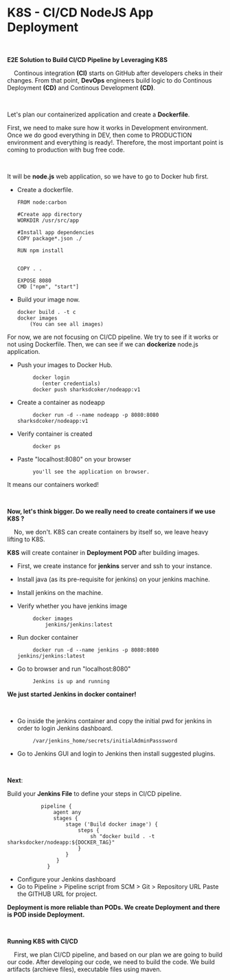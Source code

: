 # K8S - CI/CD NodeJS App Deployment

<br />

**E2E Solution to Build CI/CD Pipeline by Leveraging K8S**

&nbsp; &nbsp; Continous integration **(CI)** starts on GitHub after developers cheks in their changes. From that point, **DevOps** engineers build logic to do 
Continous Deployment **(CD)** and Continous Development **(CD)**.

<br />

Let's plan our containerized application and create a **Dockerfile**.

First, we need to make sure how it works in Development environment. Once we do good everything in DEV, then come to PRODUCTION environment and 
everything is ready!. Therefore, the most important point is coming to production with bug free code.

<br />

It will be **node.js** web application, so we have to go to Docker hub first.

   -  Create a dockerfile.

          FROM node:carbon

          #Create app directory 
          WORKDIR /usr/src/app 

          #Install app dependencies
          COPY package*.json ./

          RUN npm install 


          COPY . . 

          EXPOSE 8080 
          CMD ["npm", "start"]
          
   -  Build your image now.

          docker build . -t c
          docker images
              (You can see all images)
              
For now, we are not focusing on CI/CD pipeline. We try to see if it works or not using Dockerfile. Then, we can see if we can **dockerize**
node.js application.

   -  Push your images to Docker Hub.

               docker login
                  (enter credentials)
               docker push sharksdcoker/nodeapp:v1
               
   -  Create a container as nodeapp

               docker run -d --name nodeapp -p 8080:8080 sharksdcoker/nodeapp:v1    
               
   -  Verify container is created

               docker ps
               
   -  Paste "localhost:8080" on your browser

               you'll see the application on browser.
               
It means our containers worked!

<br />

**Now, let's think bigger. Do we really need to create containers if we use K8S ?**

&nbsp; &nbsp; No, we don't. K8S can create containers by itself so, we leave heavy lifting to K8S.
  
**K8S** will create container in **Deployment POD** after building images.

   -  First, we create instance for **jenkins** server and ssh to your instance.
   -  Install java (as its pre-requisite for jenkins) on your jenkins machine. 
   -  Install jenkins on the machine.
   -  Verify whether you have jenkins image

               docker images
                   jenkins/jenkins:latest 
                   
   -  Run docker container

               docker run -d --name jenkins -p 8080:8080 jenkins/jenkins:latest     
               
   -  Go to browser and run "localhost:8080"

               Jenkins is up and running
               
**We just started Jenkins in docker container!**   

<br />

   -  Go inside the jenkins container and copy the initial pwd for jenkins in order to login Jenkins dashboard.

               /var/jenkins_home/secrets/initialAdminPasssword
               
   -  Go to Jenkins GUI and login to Jenkins then install suggested plugins.

<br />

**Next**: 

Build your **Jenkins File** to define your steps in CI/CD pipeline.

               pipeline {
                   agent any
                   stages {
                       stage ('Build docker image') {
                           steps {
                               sh "docker build . -t sharksdocker/nodeapp:${DOCKER_TAG}"
                           }
                       }
                    }  
                 }  

   -  Configure your Jenkins dashboard
   -  Go to Pipeline > Pipeline script from SCM > Git > Repository URL 
        Paste the GITHUB URL for project.
  
**Deployment is more reliable than PODs. We create Deployment and there is POD inside Deployment.**

<br />

**Running K8S with CI/CD**

&nbsp; &nbsp; First, we plan CI/CD pipeline, and based on our plan we are going to build our code. After developing our code, we need to build the code.
We build artifacts (archieve files), executable files  using maven.







               








  
  
          
          
          
          
          
          
          
          
          
          
          
          
          
          
          
          
          
          
          
          
          
          
          
          
          









